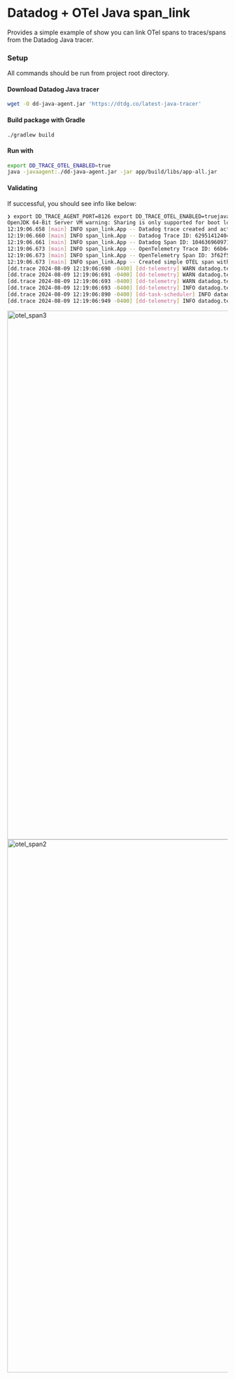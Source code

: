 # Datadog + OTel Java span_link

Provides a simple example of show you can link OTel spans to traces/spans from the Datadog Java tracer.

### Setup

All commands should be run from project root directory.

#### Download Datadog Java tracer


```bash
wget -O dd-java-agent.jar 'https://dtdg.co/latest-java-tracer'
```

#### Build package with Gradle

```bash
./gradlew build
```

#### Run with

```bash
export DD_TRACE_OTEL_ENABLED=true
java -javaagent:./dd-java-agent.jar -jar app/build/libs/app-all.jar
```

#### Validating

If successful, you should see info like below:

```bash
❯ export DD_TRACE_AGENT_PORT=8126 export DD_TRACE_OTEL_ENABLED=truejava -javaagent:./dd-java-agent.jar -jar app/build/libs/app-all.jar
OpenJDK 64-Bit Server VM warning: Sharing is only supported for boot loader classes because bootstrap classpath has been appended
12:19:06.658 [main] INFO span_link.App -- Datadog trace created and activated.
12:19:06.660 [main] INFO span_link.App -- Datadog Trace ID: 6295141240485812009
12:19:06.661 [main] INFO span_link.App -- Datadog Span ID: 1046369609715290236
12:19:06.673 [main] INFO span_link.App -- OpenTelemetry Trace ID: 66b6417a00000000575cd59aea119729
12:19:06.673 [main] INFO span_link.App -- OpenTelemetry Span ID: 3f62f5503eb742ba
12:19:06.673 [main] INFO span_link.App -- Created simple OTEL span with Trace ID: 66b6417a00000000575cd59aea119729
[dd.trace 2024-08-09 12:19:06:690 -0400] [dd-telemetry] WARN datadog.telemetry.TelemetryService - Both OpenTracing and OpenTelemetry integrations are enabled but mutually exclusive. Tracing performance can be degraded.
[dd.trace 2024-08-09 12:19:06:691 -0400] [dd-telemetry] WARN datadog.telemetry.TelemetryService - Both OpenTracing and OpenTelemetry integrations are enabled but mutually exclusive. Tracing performance can be degraded.
[dd.trace 2024-08-09 12:19:06:693 -0400] [dd-telemetry] WARN datadog.telemetry.TelemetryRouter - Got FAILURE sending telemetry request to http://localhost:8126/telemetry/proxy/api/v2/apmtelemetry.
[dd.trace 2024-08-09 12:19:06:693 -0400] [dd-telemetry] INFO datadog.telemetry.TelemetryRouter - Agent Telemetry endpoint failed. Telemetry will be sent to Intake.
[dd.trace 2024-08-09 12:19:06:890 -0400] [dd-task-scheduler] INFO datadog.trace.agent.core.StatusLogger - DATADOG TRACER CONFIGURATION {"version":"1.38.0~60ddc9e0d7","os_name":"Mac OS X","os_version":"14.4.1","architecture":"aarch64","lang":"jvm","lang_version":"21.0.2","jvm_vendor":"Microsoft","jvm_version":"21.0.2+13-LTS","java_class_version":"65.0","http_nonProxyHosts":"null","http_proxyHost":"null","enabled":true,"service":"app-all","agent_url":"http://localhost:8126","agent_error":false,"debug":false,"trace_propagation_style_extract":["datadog","tracecontext"],"trace_propagation_style_inject":["datadog","tracecontext"],"analytics_enabled":false,"priority_sampling_enabled":true,"logs_correlation_enabled":true,"profiling_enabled":false,"remote_config_enabled":true,"debugger_enabled":false,"debugger_exception_enabled":false,"appsec_enabled":"ENABLED_INACTIVE","rasp_enabled":false,"telemetry_enabled":true,"telemetry_dependency_collection_enabled":true,"telemetry_log_collection_enabled":false,"dd_version":"","health_checks_enabled":true,"configuration_file":"no config file present","runtime_id":"e03f93bd-42bb-42d6-99cb-4912a0f505b6","logging_settings":{"levelInBrackets":false,"dateTimeFormat":"'[dd.trace 'yyyy-MM-dd HH:mm:ss:SSS Z']'","logFile":"System.err","configurationFile":"simplelogger.properties","showShortLogName":false,"showDateTime":true,"showLogName":true,"showThreadName":true,"defaultLogLevel":"INFO","warnLevelString":"WARN","embedException":false},"cws_enabled":false,"cws_tls_refresh":5000,"datadog_profiler_enabled":false,"datadog_profiler_safe":true,"datadog_profiler_enabled_overridden":false,"data_streams_enabled":false}
[dd.trace 2024-08-09 12:19:06:949 -0400] [dd-telemetry] INFO datadog.telemetry.TelemetryRouter - Agent Telemetry endpoint is now available. Telemetry will be sent to Agent.
```


<img width="1207" alt="otel_span3" src="https://github.com/user-attachments/assets/bef0c0b9-5855-479f-8fad-16e626ffce9d">



<img width="1217" alt="otel_span2" src="https://github.com/user-attachments/assets/f1bb9364-12ae-4ef4-94b3-e3d4ccc4c3f0">

